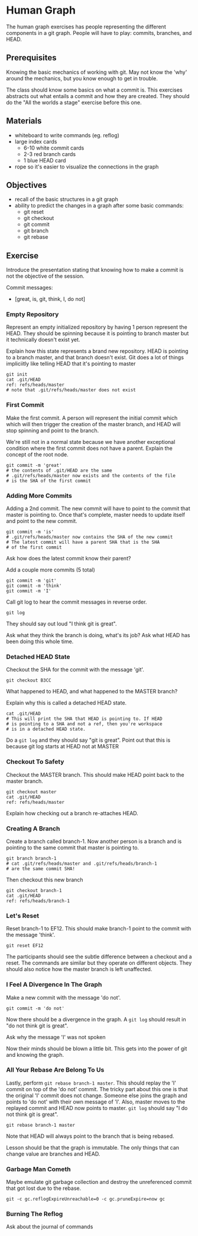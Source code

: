 # Human Graph

The human graph exercises has people representing the different components in
a git graph. People will have to play: commits, branches, and HEAD.

## Prerequisites

Knowing the basic mechanics of working with git. May not know the 'why' around
the mechanics, but you know enough to get in trouble.

The class should know some basics on what a commit is. This exercises abstracts
out what entails a commit and how they are created. They should do the "All the
worlds a stage" exercise before this one.

## Materials

* whiteboard to write commands (eg. reflog)
* large index cards
  * 6-10 white commit cards
  * 2-3  red branch cards
  * 1    blue HEAD card
* rope so it's easier to visualize the connections in the graph

## Objectives

* recall of the basic structures in a git graph
* ability to predict the changes in a graph after some basic commands:
  * git reset
  * git checkout
  * git commit
  * git branch
  * git rebase

## Exercise

Introduce the presentation stating that knowing how to make a commit is not
the objective of the session.

Commit messages:
  - [great, is, git, think, I, do not]

### Empty Repository

Represent an empty initialized repository by having 1 person represent the
HEAD. They should be spinning because it is pointing to branch master but it
technically doesn't exist yet.

Explain how this state represents a brand new repository. HEAD is pointing to a
branch master, and that branch doesn't exist. Git does a lot of things
impliciitly like telling HEAD that it's pointing to master

    git init
    cat .git/HEAD
    ref: refs/heads/master
    # note that .git/refs/heads/master does not exist
   
### First Commit

Make the first commit. A person will represent the initial commit which
which will then trigger the creation of the master branch, and HEAD will
stop spinning and point to the branch.

We're still not in a normal state because we have another exceptional condition
where the first commit does not have a parent. Explain the concept of the root
node.

    git commit -m 'great'
    # the contents of .git/HEAD are the same
    # .git/refs/heads/master now exists and the contents of the file
    # is the SHA of the first commit

### Adding More Commits

Adding a 2nd commit. The new commit will have to point to the commit that
master is pointing to. Once that's complete, master needs to update itself and
point to the new commit. 

    git commit -m 'is'
    # .git/refs/heads/master now contains the SHA of the new commit
    # The latest commit will have a parent SHA that is the SHA
    # of the first commit

Ask how does the latest commit know their parent?

Add a couple more commits (5 total) 

    git commit -m 'git'
    git commit -m 'think'
    git commit -m 'I'

Call git log to hear the commit messages in reverse order.

    git log

They should say out loud "I think git is great".

Ask what they think the branch is doing, what's its job?
Ask what HEAD has been doing this whole time.
    
### Detached HEAD State

Checkout the SHA for the commit with the message 'git'.

    git checkout B3CC
    
What happened to HEAD, and what happened to the MASTER branch?

Explain why this is called a detached HEAD state.

    cat .git/HEAD
    # This will print the SHA that HEAD is pointing to. If HEAD
    # is pointing to a SHA and not a ref, then you're workspace
    # is in a detached HEAD state.

Do a `git log` and they should say "git is great". Point out that this is
because git log starts at HEAD not at MASTER

### Checkout To Safety

Checkout the MASTER branch. This should make HEAD point back to the
master branch.

    git checkout master
    cat .git/HEAD
    ref: refs/heads/master

Explain how checking out a branch re-attaches HEAD.

### Creating A Branch

Create a branch called branch-1. Now another person is a branch and is
pointing to the same commit that master is pointing to.

    git branch branch-1
    # cat .git/refs/heads/master and .git/refs/heads/branch-1
    # are the same commit SHA!
    
Then checkout this new branch

    git checkout branch-1
    cat .git/HEAD
    ref: refs/heads/branch-1
    
### Let's Reset

Reset branch-1 to EF12. This should make branch-1 point to the commit with
the message 'think'.

    git reset EF12

The participants should see the subtle difference between a checkout and a
reset. The commands are similar but they operate on different objects. They
should also notice how the master branch is left unaffected.

### I Feel A Divergence In The Graph

Make a new commit with the message 'do not'. 

    git commit -m 'do not'

Now there should be a divergence in the graph. A `git log` should result in
"do not think git is great". 

Ask why the message 'I' was not spoken 

Now their minds should be blown a little bit. This gets into the power of git
and knowing the graph.

### All Your Rebase Are Belong To Us

Lastly, perform `git rebase branch-1 master`. This should replay the 'I'
commit on top of the 'do not' commit. The tricky part about this one is that the
original 'I' commit does not change. Someone else joins the graph and points to
'do not' with their own message of 'I'. Also, master moves to the replayed
commit and HEAD now points to master. `git log` should say "I do not think git
is great".

    git rebase branch-1 master

Note that HEAD will always point to the branch that is being rebased.

Lesson should be that the graph is immutable. The only things that can change
value are branches and HEAD.

### Garbage Man Cometh

Maybe emulate git garbage collection and destroy the unreferenced commit
that got lost due to the rebase.

    git -c gc.reflogExpireUnreachable=0 -c gc.pruneExpire=now gc

### Burning The Reflog

Ask about the journal of commands


